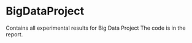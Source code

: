 # BigDataProject

Contains all experimental results for Big Data Project
The code is in the report.
